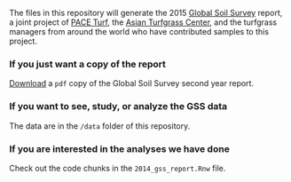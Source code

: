 The files in this repository will generate the 2015 [Global Soil Survey](http://www.paceturf.org/journal/global_soil_survey) report, a joint project of [PACE Turf](http://www.paceturf.org/), the [Asian Turfgrass Center](http://www.asianturfgrass.com/), and the turfgrass managers from around the world who have contributed samples to this project. 

### If you just want a copy of the report

[Download](https://www.paceturf.org/PTRI/Documents/2015_gss_report.pdf) a `pdf` copy of the Global Soil Survey second year report.

### If you want to see, study, or analyze the GSS data 

The data are in the `/data` folder of this repository. 

### If you are interested in the analyses we have done

Check out the code chunks in the `2014_gss_report.Rnw` file.